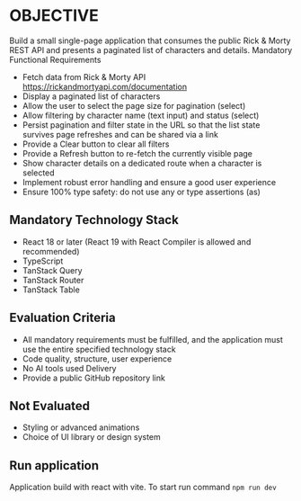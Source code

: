 # OBJECTIVE

Build a small single-page application that consumes the public Rick & Morty REST API and presents a
paginated list of characters and details.
Mandatory Functional Requirements

- Fetch data from Rick & Morty API https://rickandmortyapi.com/documentation
- Display a paginated list of characters
- Allow the user to select the page size for pagination (select)
- Allow filtering by character name (text input) and status (select)
- Persist pagination and filter state in the URL so that the list state survives page refreshes and can
  be shared via a link
- Provide a Clear button to clear all filters
- Provide a Refresh button to re-fetch the currently visible page
- Show character details on a dedicated route when a character is selected
- Implement robust error handling and ensure a good user experience
- Ensure 100% type safety: do not use any or type assertions (as)

## Mandatory Technology Stack

- React 18 or later (React 19 with React Compiler is allowed and recommended)
- TypeScript
- TanStack Query
- TanStack Router
- TanStack Table

## Evaluation Criteria

- All mandatory requirements must be fulfilled, and the application must use the entire specified
  technology stack
- Code quality, structure, user experience
- No AI tools used
  Delivery
- Provide a public GitHub repository link

## Not Evaluated

- Styling or advanced animations
- Choice of UI library or design system

## Run application

Application build with react with vite. To start run command `npm run dev`
